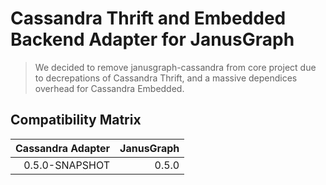 # Cassandra Thrift and Embedded Backend Adapter for JanusGraph

> We decided to remove janusgraph-cassandra from core project due to decrepations of Cassandra Thrift, and a massive dependices overhead for Cassandra Embedded.

## Compatibility Matrix


|Cassandra Adapter|JanusGraph|
|-:|-:|
|0.5.0-SNAPSHOT|0.5.0|
